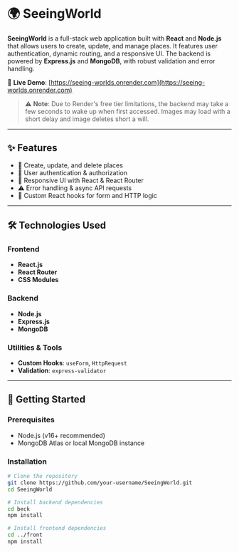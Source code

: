 # 🌍 SeeingWorld

**SeeingWorld** is a full-stack web application built with **React** and **Node.js** that allows users to create, update, and manage places. It features user authentication, dynamic routing, and a responsive UI. The backend is powered by **Express.js** and **MongoDB**, with robust validation and error handling.

🔗 **Live Demo**: [https://seeing-worlds.onrender.com](https://seeing-worlds.onrender.com)

> ⚠️ **Note**: Due to Render's free tier limitations, the backend may take a few seconds to wake up when first accessed. Images may load with a short delay and image deletes short a will.

---

## ✨ Features

- 📝 Create, update, and delete places
- 🔐 User authentication & authorization
- 📱 Responsive UI with React & React Router
- ⚠️ Error handling & async API requests
- 🧠 Custom React hooks for form and HTTP logic

---

## 🛠️ Technologies Used

### Frontend
- **React.js**
- **React Router**
- **CSS Modules**

### Backend
- **Node.js**
- **Express.js**
- **MongoDB**

### Utilities & Tools
- **Custom Hooks**: `useForm`, `HttpRequest`
- **Validation**: `express-validator`

---

## 🚀 Getting Started

### Prerequisites
- Node.js (v16+ recommended)
- MongoDB Atlas or local MongoDB instance

### Installation

```bash
# Clone the repository
git clone https://github.com/your-username/SeeingWorld.git
cd SeeingWorld

# Install backend dependencies
cd beck
npm install

# Install frontend dependencies
cd ../front
npm install


